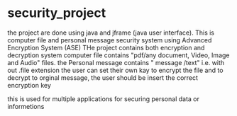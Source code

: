 # security_project
the project are done using java and jframe (java user interface).
This is computer file and personal message security system using Advanced Encryption System (ASE)
THe project contains both encryption and decryption system
computer file contains "pdf/any document, Video, Image and Audio" files.
the Personal message contains " message /text" i.e. with out .file extension
the user can set their own kay to encrypt the file and to decrypt to orginal message, the user should be insert the correct encryption key

this is used for multiple applications for securing personal data or informetions

